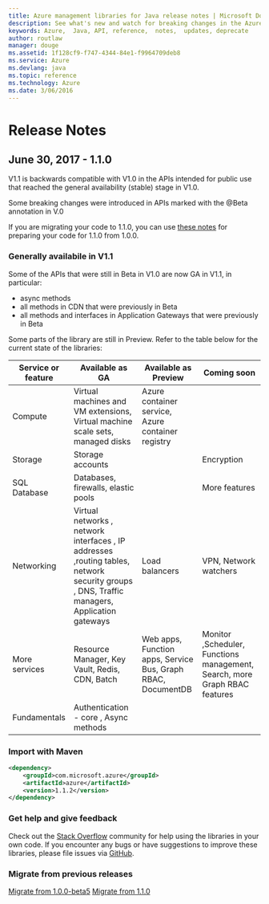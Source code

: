 ```yaml
---
title: Azure management libraries for Java release notes | Microsoft Docs
description: See what's new and watch for breaking changes in the Azure management libraries for Java
keywords: Azure,  Java, API, reference,  notes,  updates, deprecate
author: routlaw
manager: douge
ms.assetid: 1f128cf9-f747-4344-84e1-f9964709deb8
ms.service: Azure
ms.devlang: java
ms.topic: reference
ms.technology: Azure
ms.date: 3/06/2016
---
```


# Release Notes 

## June 30, 2017 - 1.1.0 

V1.1 is backwards compatible with V1.0 in the APIs intended for public use that reached the general availability (stable) stage in V1.0.

Some breaking changes were introduced in APIs marked with the @Beta annotation in V.0

If you are migrating your code to 1.1.0, you can use [these notes](https://github.com/Azure/azure-sdk-for-java/blob/master/notes/prepare-for-1.1.0.md) for preparing your code for 1.1.0 from 1.0.0.

### Generally availabile in V1.1

Some of the APIs that were still in Beta in V1.0 are now GA in V1.1, in particular:

- async methods
- all methods in CDN that were previously in Beta
- all methods and interfaces in Application Gateways that were previously in Beta

 Some parts of the library are still in Preview. Refer to the table below for the current state of the libraries:

Service or feature | Available as GA | Available as Preview  | Coming soon |
---------|---------|---------|---------|
Compute  | Virtual machines and VM extensions, Virtual machine scale sets, managed disks   | Azure container service, Azure container registry |    |
Storage   |  Storage accounts       |         |   Encryption      |
SQL Database  | Databases, firewalls, elastic pools        |         |   More features      |
Networking    |  Virtual networks , network interfaces , IP addresses ,routing tables, network security groups , DNS, Traffic managers, Application gateways  |    Load balancers     |   VPN, Network watchers   |
More services    |  Resource Manager, Key Vault, Redis,  CDN, Batch       |  Web apps, Function apps, Service Bus, Graph RBAC, DocumentDB   | Monitor ,Scheduler, Functions management, Search, more Graph RBAC features        |
Fundamentals     |   Authentication - core , Async methods       |      |         |

### Import with Maven

```XML
<dependency>
    <groupId>com.microsoft.azure</groupId>
    <artifactId>azure</artifactId>
    <version>1.1.2</version>
</dependency>
```

### Get help and give feedback

Check out the [Stack Overflow](http://stackoverflow.com/questions/tagged/azure-java-sdk) community for help using the libraries in your own code. If you encounter any bugs or have suggestions to improve these libraries, please file issues via [GitHub](https://github.com/Azure/azure-sdk-for-java/issues).

### Migrate from previous releases

[Migrate from 1.0.0-beta5](https://github.com/Azure/azure-sdk-for-java/blob/master/notes/prepare-for-1.0.0.md)  [Migrate from 1.1.0](https://github.com/Azure/azure-sdk-for-java/blob/master/notes/prepare-for-1.1.0.md)


